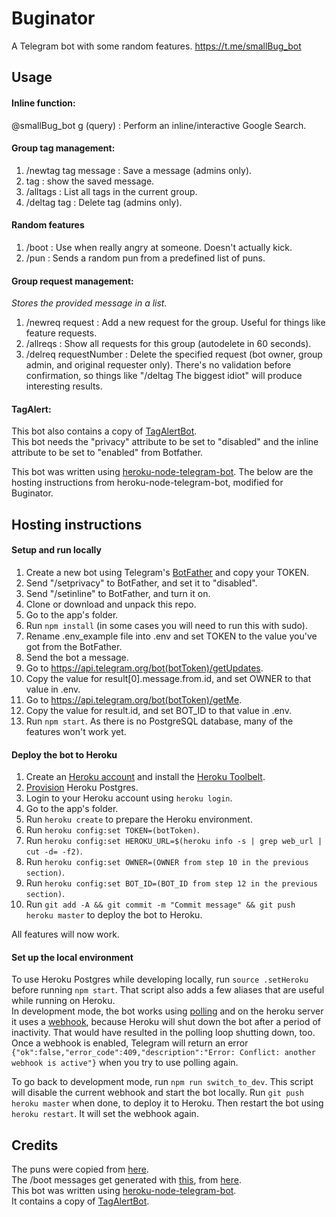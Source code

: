 # Buginator

A Telegram bot with some random features. https://t.me/smallBug_bot


## Usage

#### Inline function:

@smallBug_bot g (query) : Perform an inline/interactive Google Search.


#### Group tag management:

1. /newtag tag message : Save a message (admins only).
2. tag : show the saved message.
3. /alltags : List all tags in the current group.
4. /deltag tag : Delete tag (admins only).

#### Random features
1. /boot : Use when really angry at someone. Doesn't actually kick.
2. /pun : Sends a random pun from a predefined list of puns.


#### Group request management:

_Stores the provided message in a list._  
1. /newreq request : Add a new request for the group. Useful for things like feature requests.
2. /allreqs : Show all requests for this group (autodelete in 60 seconds).
3. /delreq requestNumber : Delete the specified request (bot owner, group admin, and original requester only). There's no validation before confirmation, so things like "/deltag The biggest idiot" will produce interesting results.


#### TagAlert:

This bot also contains a copy of [TagAlertBot](https://github.com/Pitasi/TagAlertBot).  
This bot needs the "privacy" attribute to be set to "disabled" and the inline attribute to be set to "enabled" from Botfather.

This bot was written using [heroku-node-telegram-bot](https://github.com/volodymyrlut/heroku-node-telegram-bot). The below are the hosting instructions from heroku-node-telegram-bot, modified for Buginator.


## Hosting instructions

#### Setup and run locally

1. Create a new bot using Telegram's [BotFather](https://core.telegram.org/bots#3-how-do-i-create-a-bot) and copy your TOKEN.
2. Send "/setprivacy" to BotFather, and set it to "disabled".
3. Send "/setinline" to BotFather, and turn it on.
4. Clone or download and unpack this repo.
5. Go to the app's folder.
6. Run `npm install` (in some cases you will need to run this with sudo).
7. Rename .env_example file into .env and set TOKEN to the value you've got from the BotFather.
8. Send the bot a message.
9. Go to https://api.telegram.org/bot(botToken)/getUpdates.
10. Copy the value for result[0].message.from.id, and set OWNER to that value in .env.
11. Go to https://api.telegram.org/bot(botToken)/getMe.
12. Copy the value for result.id, and set BOT_ID to that value in .env.
13. Run `npm start`. As there is no PostgreSQL database, many of the features won't work yet.


#### Deploy the bot to Heroku

1. Create an [Heroku account](https://heroku.com) and install the [Heroku Toolbelt](https://toolbelt.heroku.com/).
2. [Provision](https://devcenter.heroku.com/articles/heroku-postgresql#provisioning-heroku-postgres) Heroku Postgres.
3. Login to your Heroku account using `heroku login`.
4. Go to the app's folder.
5. Run `heroku create` to prepare the Heroku environment.
6. Run `heroku config:set TOKEN=(botToken)`.
7. Run `heroku config:set HEROKU_URL=$(heroku info -s | grep web_url | cut -d= -f2)`.
8. Run `heroku config:set OWNER=(OWNER from step 10 in the previous section)`.
9. Run `heroku config:set BOT_ID=(BOT_ID from step 12 in the previous section)`.
10. Run `git add -A && git commit -m "Commit message" && git push heroku master` to deploy the bot to Heroku.

All features will now work.


#### Set up the local environment

To use Heroku Postgres while developing locally, run `source .setHeroku` before running `npm start`. That script also adds a few aliases that are useful while running on Heroku.  
In development mode, the bot works using [polling](https://en.wikipedia.org/wiki/Push_technology#Long_polling) and on the heroku server it uses a [webhook](https://core.telegram.org/bots/api#setwebhook), because Heroku will shut down the bot after a period of inactivity. That would have resulted in the polling loop shutting down, too. Once a webhook is enabled, Telegram will return an error `{"ok":false,"error_code":409,"description":"Error: Conflict: another webhook is active"}` when you try to use polling again.

To go back to development mode, run `npm run switch_to_dev`. This script will disable the current webhook and start the bot locally. Run `git push heroku master` when done, to deploy it to Heroku. Then restart the bot using `heroku restart`. It will set the webhook again.


## Credits

The puns were copied from [here](https://www.bungie.net/en/Forums/Post/134567540?page=0&path=1).  
The /boot messages get generated with [this](https://github.com/ngerakines/commitment), from [here](http://whatthecommit.com/index.txt).  
This bot was written using [heroku-node-telegram-bot](https://github.com/volodymyrlut/heroku-node-telegram-bot).  
It contains a copy of [TagAlertBot](https://github.com/Pitasi/TagAlertBot).  